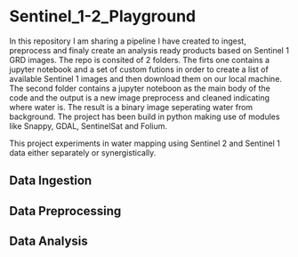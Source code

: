 # Sentinel_1-2_Playground
In this repository I am sharing a pipeline I have created to ingest, preprocess and finaly create an analysis ready products based on Sentinel 1 GRD images.
The repo is consited of 2 folders. The firts one contains a jupyter notebook and a set of custom futions in order to create a list of available Sentinel 1 images and then download them on our local machine. The second folder contains a jupyter noteboon as the main body of the code and the output is a new image preprocess and cleaned indicating where water is. The result is a binary image seperating water from background. The project has been build in python making use of modules like Snappy, GDAL, SentinelSat and Folium.

This project experiments in water mapping using Sentinel 2 and Sentinel 1 data either separately or synergistically.

<h2> Data Ingestion </h2>

<h2> Data Preprocessing </h2>

<h2> Data Analysis </h2>
